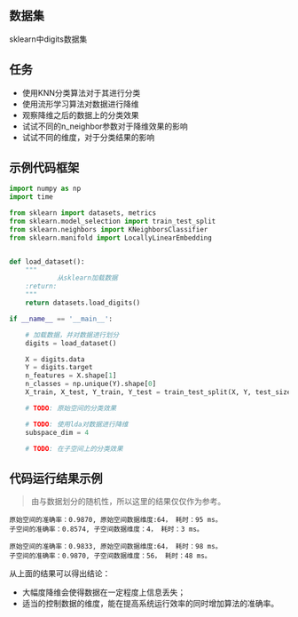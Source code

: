 ## 数据集
sklearn中digits数据集

## 任务

- 使用KNN分类算法对于其进行分类
- 使用流形学习算法对数据进行降维
- 观察降维之后的数据上的分类效果
- 试试不同的n_neighbor参数对于降维效果的影响
- 试试不同的维度，对于分类结果的影响

## 示例代码框架
```python
import numpy as np
import time

from sklearn import datasets, metrics
from sklearn.model_selection import train_test_split
from sklearn.neighbors import KNeighborsClassifier
from sklearn.manifold import LocallyLinearEmbedding


def load_dataset():
    """
            从sklearn加载数据
    :return:
    """
    return datasets.load_digits()

if __name__ == '__main__':

    # 加载数据，并对数据进行划分
    digits = load_dataset()

    X = digits.data
    Y = digits.target
    n_features = X.shape[1]
    n_classes = np.unique(Y).shape[0]
    X_train, X_test, Y_train, Y_test = train_test_split(X, Y, test_size=0.3)

    # TODO: 原始空间的分类效果

    # TODO: 使用lda对数据进行降维
    subspace_dim = 4

    # TODO: 在子空间上的分类效果
```


## 代码运行结果示例
> 由与数据划分的随机性，所以这里的结果仅仅作为参考。
```
原始空间的准确率：0.9870, 原始空间数据维度:64， 耗时：95 ms。
子空间的准确率：0.8574, 子空间数据维度：4， 耗时：3 ms。

原始空间的准确率：0.9833, 原始空间数据维度:64， 耗时：98 ms。
子空间的准确率：0.9870, 子空间数据维度：56， 耗时：48 ms。
```
从上面的结果可以得出结论：
- 大幅度降维会使得数据在一定程度上信息丢失；
- 适当的控制数据的维度，能在提高系统运行效率的同时增加算法的准确率。